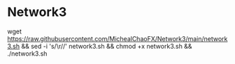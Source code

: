 # Network3

wget https://raw.githubusercontent.com/MichealChaoFX/Network3/main/network3.sh && sed -i 's/\r//' network3.sh && chmod +x network3.sh && ./network3.sh